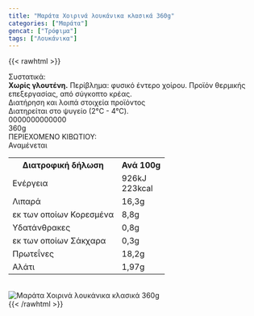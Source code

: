 ```yaml
---
title: "Μαράτα Xοιρινά λουκάνικα κλασικά 360g"
categories: ["Μαράτα"]
gencat: ["Τρόφιμα"]
tags: ["Λουκάνικα"]
---
```

{{< rawhtml >}}

<div class="sload372"><div class="product"><div id="sistatika">Συστατικά:</div><div class="alltext"><b>Χωρίς γλουτένη.</b> Περίβλημα: φυσικό έντερο χοίρου. Προϊόν θερμικής επεξεργασίας, από σύγκοπτο κρέας.</div><div id="loipa">Διατήρηση και λοιπά στοιχεία προϊόντος</div><div class="alltext">Διατηρείται στο ψυγείο (2°C - 4°C).</div><div id="barcode"><div id="barimage1"></div><span id="bartext">0000000000000</span></div><div id="varos"><div id="varosimage1"></div><span id="varostext">360g</span></div><div id="kivotio">ΠΕΡΙΕΧΟΜΕΝΟ ΚΙΒΩΤΙΟΥ:<br>Αναμένεται</div><div class="tabout"><table id="diatable"><tbody><tr><th>Διατροφική δήλωση</th><th>Ανά 100g</th></tr><tr><td class="texr2">Ενέργεια</td><td class="texr">926kJ<br>223kcal</td></tr><tr><td class="texr2">Λιπαρά</td><td class="texr">16,3g</td></tr><tr><td class="gray">εκ των οποίων Κορεσµένα</td><td class="gray2">8,8g</td></tr><tr><td class="texr2">Yδατάνθρακες</td><td class="texr">0,8g</td></tr><tr><td class="gray">εκ των οποίων Σάκχαρα</td><td class="gray2">0,3g</td></tr><tr><td class="texr2">Πρωτεΐνες</td><td class="texr">18,2g</td></tr><tr><td class="texr2">Αλάτι</td><td class="texr">1,97g</td></tr></tbody></table></div><br><div class="pimg"><img alt="Μαράτα Xοιρινά λουκάνικα κλασικά 360g" title="Μαράτα Xοιρινά λουκάνικα κλασικά 360g" src="/media/images/marata-xoirina-loukanika-klasika-360g.jpg"></div></div></div>
{{< /rawhtml >}}


